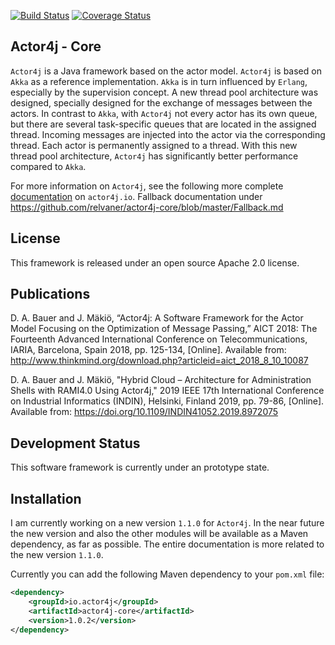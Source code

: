 [![Build Status](https://travis-ci.org/relvaner/actor4j-core.svg?branch=master)](https://travis-ci.org/relvaner/actor4j-core)
[![Coverage Status](https://coveralls.io/repos/github/relvaner/actor4j-core/badge.svg?branch=master)](https://coveralls.io/github/relvaner/actor4j-core?branch=master)

## Actor4j - Core ##

`Actor4j` is a Java framework based on the actor model. `Actor4j` is based on `Akka` as a reference implementation. `Akka` is in turn influenced by `Erlang`, especially by the supervision concept. A new thread pool architecture was designed, specially designed for the exchange of messages between the actors. In contrast to `Akka`, with `Actor4j` not every actor has its own queue, but there are several task-specific queues that are located in the assigned thread. Incoming messages are injected into the actor via the corresponding thread. Each actor is permanently assigned to a thread. With this new thread pool architecture, `Actor4j` has significantly better performance compared to `Akka`.

For more information on `Actor4j`, see the following more complete [documentation](https://actor4j.io/documentation/) on `actor4j.io`. Fallback documentation under https://github.com/relvaner/actor4j-core/blob/master/Fallback.md

## License ##
This framework is released under an open source Apache 2.0 license.

## Publications ##
D. A. Bauer and J. Mäkiö, “Actor4j: A Software Framework for the Actor Model Focusing on the Optimization of Message Passing,” AICT 2018: The Fourteenth Advanced International Conference on Telecommunications, IARIA, Barcelona, Spain 2018, pp. 125-134, [Online]. Available from: http://www.thinkmind.org/download.php?articleid=aict_2018_8_10_10087

D. A. Bauer and J. Mäkiö, "Hybrid Cloud – Architecture for Administration Shells with RAMI4.0 Using Actor4j," 2019 IEEE 17th International Conference on Industrial Informatics (INDIN), Helsinki, Finland 2019, pp. 79-86, [Online]. Available from: https://doi.org/10.1109/INDIN41052.2019.8972075

## Development Status ##
This software framework is currently under an prototype state.

## Installation ##

I am currently working on a new version `1.1.0` for `Actor4j`. In the near future the new version and also the other modules will be available as a Maven dependency, as far as possible. The entire documentation is more related to the new version `1.1.0`.

Currently you can add the following Maven dependency to your `pom.xml` file:

```xml
<dependency>
	<groupId>io.actor4j</groupId>
	<artifactId>actor4j-core</artifactId>
	<version>1.0.2</version>
</dependency>		
```
